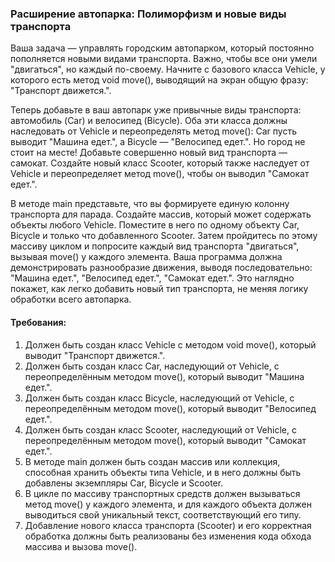
### Расширение автопарка: Полиморфизм и новые виды транспорта

Ваша задача — управлять городским автопарком, который постоянно пополняется новыми видами транспорта. Важно, чтобы все они умели "двигаться", но каждый по-своему. Начните с базового класса Vehicle, у которого есть метод void move(), выводящий на экран общую фразу: "Транспорт движется.".

Теперь добавьте в ваш автопарк уже привычные виды транспорта: автомобиль (Car) и велосипед (Bicycle). Оба эти класса должны наследовать от Vehicle и переопределять метод move(): Car пусть выводит "Машина едет.", а Bicycle — "Велосипед едет.". Но город не стоит на месте! Добавьте совершенно новый вид транспорта — самокат. Создайте новый класс Scooter, который также наследует от Vehicle и переопределяет метод move(), чтобы он выводил "Самокат едет.".

В методе main представьте, что вы формируете единую колонну транспорта для парада. Создайте массив, который может содержать объекты любого Vehicle. Поместите в него по одному объекту Car, Bicycle и только что добавленного Scooter. Затем пройдитесь по этому массиву циклом и попросите каждый вид транспорта "двигаться", вызывая move() у каждого элемента. Ваша программа должна демонстрировать разнообразие движения, выводя последовательно: "Машина едет.", "Велосипед едет.", "Самокат едет.". Это наглядно покажет, как легко добавить новый тип транспорта, не меняя логику обработки всего автопарка.

#### Требования:
1. Должен быть создан класс Vehicle с методом void move(), который выводит "Транспорт движется.".
2. Должен быть создан класс Car, наследующий от Vehicle, с переопределённым методом move(), который выводит "Машина едет.".
3. Должен быть создан класс Bicycle, наследующий от Vehicle, с переопределённым методом move(), который выводит "Велосипед едет.".
4. Должен быть создан класс Scooter, наследующий от Vehicle, с переопределённым методом move(), который выводит "Самокат едет.".
5. В методе main должен быть создан массив или коллекция, способная хранить объекты типа Vehicle, и в него должны быть добавлены экземпляры Car, Bicycle и Scooter.
6. В цикле по массиву транспортных средств должен вызываться метод move() у каждого элемента, и для каждого объекта должен выводиться свой уникальный текст, соответствующий его типу.
7. Добавление нового класса транспорта (Scooter) и его корректная обработка должны быть реализованы без изменения кода обхода массива и вызова move().